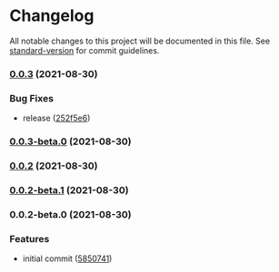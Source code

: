 # Changelog

All notable changes to this project will be documented in this file. See [standard-version](https://github.com/conventional-changelog/standard-version) for commit guidelines.

### [0.0.3](https://github.com/gracefullight/release-test/compare/v0.0.3-beta.0...v0.0.3) (2021-08-30)


### Bug Fixes

* release ([252f5e6](https://github.com/gracefullight/release-test/commit/252f5e6e1235b3617fd38cd3b8cc529e1b650829))

### [0.0.3-beta.0](https://github.com/gracefullight/release-test/compare/v0.0.2...v0.0.3-beta.0) (2021-08-30)

### [0.0.2](https://github.com/gracefullight/release-test/compare/v0.0.2-beta.1...v0.0.2) (2021-08-30)

### [0.0.2-beta.1](https://github.com/gracefullight/release-test/compare/v0.0.2-beta.0...v0.0.2-beta.1) (2021-08-30)

### 0.0.2-beta.0 (2021-08-30)


### Features

* initial commit ([5850741](https://github.com/gracefullight/release-test/commit/585074195ede6833930fc138b1670304333aca91))
